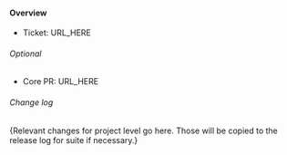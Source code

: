#### Overview

- Ticket: URL_HERE

###### Optional

- Core PR: URL_HERE

###### Change log

{Relevant changes for project level go here. Those will be copied to the release log for suite if necessary.}
